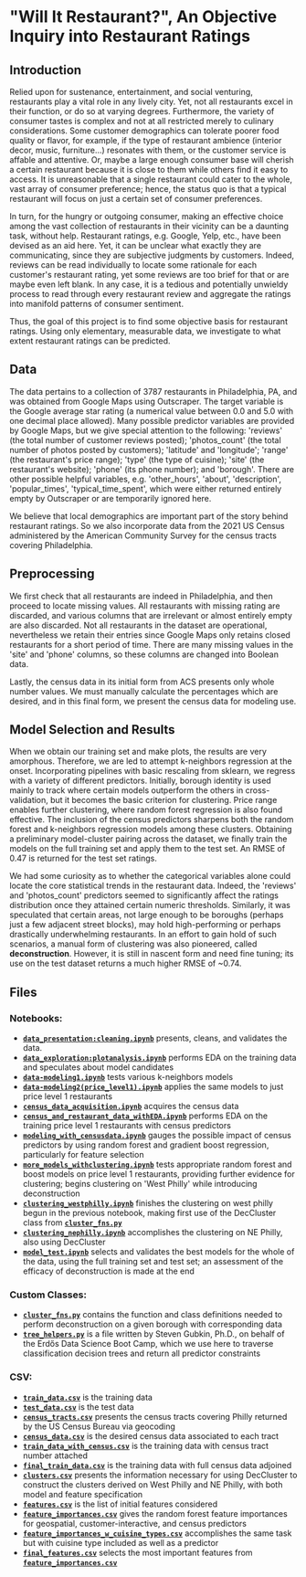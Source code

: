 # "Will It Restaurant?", An Objective Inquiry into Restaurant Ratings

## Introduction

Relied upon for sustenance, entertainment, and social venturing, restaurants play a vital role in any lively city. Yet, not all restaurants excel in their function, 
or do so at varying degrees. Furthermore, the variety of consumer tastes is complex and not at all restricted merely to culinary considerations. Some customer 
demographics can tolerate poorer food quality or flavor, for example, if the type of restaurant ambience (interior decor, music, furniture...) resonates with them, or the customer service is affable and attentive. Or, maybe a large enough consumer base will cherish a certain restaurant because it is close to them while others
find it easy to access. It is unreasonable that a single restaurant could cater to the whole, vast array of consumer preference; hence, the status quo is that a 
typical restaurant will focus on just a certain set of consumer preferences. 

In turn, for the hungry or outgoing consumer, making an effective choice among the vast collection of restaurants in their vicinity can be a daunting
task, without help. Restaurant ratings, e.g. Google, Yelp, etc., have been devised as an aid here. Yet, it can be unclear what exactly they are communicating,
since they are subjective judgments by customers. Indeed, reviews can be read individually to locate some rationale for each customer's restaurant rating, yet 
some reviews are too brief for that or are maybe even left blank. In any case, it is a tedious and potentially unwieldy process to read through every restaurant review and aggregate the ratings into manifold patterns of consumer sentiment.

Thus, the goal of this project is to find some objective basis for restaurant ratings. Using only elementary, measurable data, we investigate to what extent restaurant ratings can be predicted.

## Data

The data pertains to a collection of 3787 restaurants in Philadelphia, PA, and was obtained from Google Maps using Outscraper. The target variable is the Google 
average star rating (a numerical value between 0.0 and 5.0 with one decimal place allowed). Many possible predictor variables are provided by Google Maps, but we 
give special attention to the following: 'reviews' (the total number of customer reviews posted); 'photos_count' (the total number of photos posted by customers); 
'latitude' and 'longitude'; 'range' (the restaurant's price range); 'type' (the type of cuisine); 'site' (the restaurant's website); 'phone' (its phone number);
and 'borough'. There are other possible helpful variables, e.g. 'other_hours', 'about', 'description', 'popular_times', 'typical_time_spent', which were either returned 
entirely empty by Outscraper or are temporarily ignored here.

We believe that local demographics are important part of the story behind restaurant ratings. So we also incorporate data from the 2021 US Census administered by
the American Community Survey for the census tracts covering Philadelphia. 

## Preprocessing

We first check that all restaurants are indeed in Philadelphia, and then proceed to locate missing values. All restaurants with missing rating are discarded, and
various columns that are irrelevant or almost entirely empty are also discarded. Not all restaurants in the dataset are operational, nevertheless we retain their 
entries since Google Maps only retains closed restaurants for a short period of time. There are many missing values in the 'site' and 'phone' columns, so these 
columns are changed into Boolean data.

Lastly, the census data in its initial form from ACS presents only whole number values. We must manually calculate the percentages which are desired, and in this
final form, we present the census data for modeling use.


## Model Selection and Results

When we obtain our training set and make plots, the results are very amorphous. Therefore, we are led to attempt k-neighbors regression at the onset. Incorporating
pipelines with basic rescaling from sklearn, we regress with a variety of different predictors. Initially, borough identity is used mainly to track where certain 
models outperform the others in cross-validation, but it becomes the basic criterion for clustering. Price range enables further clustering, where random forest
regression is also found effective. The inclusion of the census predictors sharpens both the random forest and k-neighbors regression models among these clusters. 
Obtaining a preliminary model-cluster pairing across the dataset, we finally train the models on the full training set and apply them to the test set. An RMSE of 0.47
is returned for the test set ratings.

We had some curiosity as to whether the categorical variables alone could locate the core statistical trends in the restaurant data. Indeed, the 'reviews' and
'photos_count' predictors seemed to significantly affect the ratings distribution once they attained certain numeric thresholds. Similarly, it was speculated that
certain areas, not large enough to be boroughs (perhaps just a few adjacent street blocks), may hold high-performing or perhaps drastically underwhelming restaurants.
In an effort to gain hold of such scenarios, a manual form of clustering was also pioneered, called **deconstruction**. However, it is still in nascent form and need fine
tuning; its use on the test dataset returns a much higher RMSE of ~0.74.

## Files

### Notebooks:

* __[`data_presentation:cleaning.ipynb`](https://github.com/ddkempiii/Will-It-Restaurant/blob/main/data_presentation%3Acleaning.ipynb)__ presents, cleans, and validates the data.
* __[`data_exploration:plotanalysis.ipynb`](https://github.com/ddkempiii/Will-It-Restaurant/blob/main/data_exploration%3Aplotanalysis.ipynb)__ performs EDA on the training data and speculates about model candidates
* __[`data-modeling1.ipynb`](https://github.com/ddkempiii/Will-It-Restaurant/blob/main/initial_modeling/data-modeling1.ipynb)__ tests various k-neighbors models
* __[`data-modeling2(price_level1).ipynb`](https://github.com/ddkempiii/Will-It-Restaurant/blob/main/initial_modeling/data-modeling2(price_level1).ipynb)__ applies the same models to just price level 1 restaurants
* __[`census_data_acquisition.ipynb`](https://github.com/ddkempiii/Will-It-Restaurant/blob/main/census_data_acquisition.ipynb)__ acquires the census data
* __[`census_and_restaurant_data_withEDA.ipynb`](https://github.com/ddkempiii/Will-It-Restaurant/blob/main/census_and_restaurant_data_withEDA.ipynb)__ performs EDA on the training price level 1 restaurants with census predictors
* __[`modeling_with_censusdata.ipynb`](https://github.com/ddkempiii/Will-It-Restaurant/blob/main/initial_modeling/modeling_with_censusdata.ipynb)__ gauges the possible impact of census predictors by using random forest and gradient boost regression, particularly for feature selection
* __[`more_models_withclustering.ipynb`](https://github.com/ddkempiii/Will-It-Restaurant/blob/main/cluster_modeling/more_models_withclustering.ipynb)__ tests appropriate random forest and boost models on price level 1 restaurants, providing further evidence for clustering; begins clustering on 'West Philly' while introducing deconstruction
* __[`clustering_westphilly.ipynb`](https://github.com/ddkempiii/Will-It-Restaurant/blob/main/cluster_modeling/clustering_westphilly.ipynb)__ finishes the clustering on west philly begun in the previous notebook, making first use of the DecCluster class from __[`cluster_fns.py`](https://github.com/ddkempiii/Will-It-Restaurant/blob/main/cluster_fns.py)__
* __[`clustering_nephilly.ipynb`](https://github.com/ddkempiii/Will-It-Restaurant/blob/main/cluster_modeling/clustering_nephilly.ipynb)__ accomplishes the clustering on NE Philly, also using DecCluster
* __[`model_test.ipynb`](https://github.com/ddkempiii/Will-It-Restaurant/blob/main/model_test.ipynb)__ selects and validates the best models for the whole of the data, using the full training set and test set; an assessment of the efficacy of deconstruction is made at the end

### Custom Classes:

* __[`cluster_fns.py`](https://github.com/ddkempiii/Will-It-Restaurant/blob/main/cluster_fns.py)__ contains the function and class definitions needed to perform deconstruction on a given borough with corresponding data
* __[`tree_helpers.py`](https://github.com/ddkempiii/Will-It-Restaurant/blob/main/tree_helpers.py)__ is a file written by Steven Gubkin, Ph.D., on behalf of the Erdős Data Science Boot Camp, which we use here to traverse classification decision trees and return all predictor constraints

### CSV:

* __[`train_data.csv`](https://github.com/ddkempiii/Will-It-Restaurant/blob/main/data_files/train_data.csv)__ is the training data
* __[`test_data.csv`](https://github.com/ddkempiii/Will-It-Restaurant/blob/main/data_files/test_data.csv)__ is the test data
* __[`census_tracts.csv`](https://github.com/ddkempiii/Will-It-Restaurant/blob/main/data_files/census_tracts.csv)__ presents the census tracts covering Philly returned by the US Census Bureau via geocoding
* __[`census_data.csv`](https://github.com/ddkempiii/Will-It-Restaurant/blob/main/data_files/census_data.csv)__ is the desired census data associated to each tract
* __[`train_data_with_census.csv`](https://github.com/ddkempiii/Will-It-Restaurant/blob/main/data_files/train_data_with_census.csv)__ is the training data with census tract number attached
* __[`final_train_data.csv`](https://github.com/ddkempiii/Will-It-Restaurant/blob/main/data_files/final_train_data.csv)__ is the training data with full census data adjoined
* __[`clusters.csv`](https://github.com/ddkempiii/Will-It-Restaurant/blob/main/cluster_modeling/clusters.csv)__ presents the information necessary for using DecCluster to construct the clusters derived on West Philly and NE Philly, with both model and feature specification
* __[`features.csv`](https://github.com/ddkempiii/Will-It-Restaurant/blob/main/feature_selection/features.csv)__ is the list of initial features considered
* __[`feature_importances.csv`](https://github.com/ddkempiii/Will-It-Restaurant/blob/main/feature_selection/feature_importances.csv)__ gives the random forest feature importances for geospatial, customer-interactive, and census predictors
* __[`feature_importances_w_cuisine_types.csv`](https://github.com/ddkempiii/Will-It-Restaurant/blob/main/feature_selection/feature_importances_w_cuisine_types.csv)__ accomplishes the same task but with cuisine type included as well as a predictor
* __[`final_features.csv`](https://github.com/ddkempiii/Will-It-Restaurant/blob/main/feature_selection/final_features.csv)__ selects the most important features from __[`feature_importances.csv`](https://github.com/ddkempiii/Will-It-Restaurant/blob/main/feature_selection/feature_importances.csv)__
